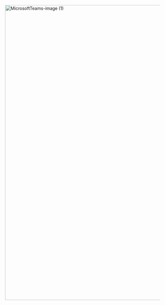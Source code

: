 <img width="958" alt="MicrosoftTeams-image (1)" src="https://github.com/biswarup14/StackOverflowMVC/assets/60690698/b6565f19-2655-48d8-8cc6-a8d218246f13">

